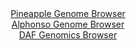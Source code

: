 <div id="Pineapple_Genome_Browser" align="center">
  <a href="https://igv.org/app/?sessionURL=blob:zZJRb5swFIX_i6VWm0TAQCABqZooS7Y27aqFkbSpKuSAAafGprZJmkT57_OqTXvppOZh0yQ_2FfXvuccf3uwxkISzkAIHNP2TNsGBpA13ySoaSn.ghosQVgiKrEBBC6xwCzHINyDEkmF0umVvlkr1crQsohqew1iFTela6IG7ThDG2nmvLFiTilacoEUF9I6F2jNLVKtexu8RG1r6tmu6VkFUshCtK05k9xqMauyjX4v.1XKKsx4g7Omo4q8CMi0Hq2xMEv0IZonUZ5jKSd4e1GcRZOLaOaO0sUnP16kN5_nqT8_TUjFkOoEPuuSpLzrona3mnJ_uB1OH7_Gyc11n13kJ.7H09FzSwSWZ_bAHg6CwB8OdTCEFfj5f_KsFznSd0Sq2WUSj64vsXOD3N0i3yblxJ6m8PpV3wE4GIDyvNMcgLwWg9CGhgt9w3P83o.tPTQgDHQ6ghMQ3j8YQAmUP.r2.z1Q21bTAiR.6l7AMQAXBRYg7AUQDuwgcLz.oA.DwD4Ye9AJ.veiHafTYACdyHH8rCRUaZSLTLJWmogxc52XZrU7MstHu0.vNs5tUl.WtyvX354442LOqjh2T5zzuz_kaQA9_uULtdm3qPon5L1FiKmWx.L2FNNJHbNVPUMeHI9bvvLScjRp1Tf5WjwB1GaPi6bkokFK9.uKPv4kbo0EQUzpwppIsiSUqO1cp8g3ILQdV4MLck65JhGIavkOGtCwPfj.N6Du4eHwHQ--">Pineapple Genome Browser</a>
</div>
<div id="Alphonso_Genome_Browser" align="center">
  <a href="https://igv.org/app/?sessionURL=blob:zZJda9swGEb_i6BlA8W2_BHHhjLcxGlDlhWSpl5bilFs2RGxJVeSnbQh_31q2NjNCs3FxsAX8otsPc_R2YOOCEk5AyGwDeQZCAEI5JpvF7huKvIN10SCsMCVJBAIUhBBWEZAuAcFlgov51_1l2ulGhmaJlVNr8as5IZ0DFzjV87wVhoZr80hryq84gIrLqR5KXDHTVp2vS1Z4aYx9NmO4Zk5VtjEVbPmTHKzIaxMt_p_6a9RWhLGa5LWbaXoMUCq8.iMuVHgL1GyiLKMSDklL5P8IppOojsnXj5c9YcPy5vrZNlPzhe0ZFi1gly0zu3VeImjeora2GGjgZ_FZ_Zl52xGQ_fMGZ3Hu4YKIi.QjwYD1x64b2goy8nuf2qtH3pi88nGvVpMRnL0erubJf7M7Z51ceKe2eNmuvtzdxscIKh41mobQLYWfogs6Fh96Nn93tsSDaBlBZqQ4BSEj08QKIGzjd7.uAfqpdHOAEme26M.EHCREwHCXmBZPgoC23N91woCdIB70Irq7.EdL.eBb9mRbffTglZKC52nkjXSwIwZXVYY5euJPAc3Gx7Tmdf_7iWj.i4Ya5Btaa_GO3Y_eYcmBPrw4yXqqh_J9E_c.0gQQ61OFS7u7oMo0VQssZNl_LAZSlpdo.kWz_P3dIPgNDgFFzVWer.e6NefxnVYUMyUHnRU0hWtqHpJNEe.BSGyHS0uyHjFtYlAlKtPFrQg8qzPvwV1Dk.HHw--">Alphonso Genome Browser</a>
</div>


<div id="DAF_Genomics_Browser" align="center">
  <a href="https://ink-blot.github.io/?sessionURL=blob:tZHtatswFIbvRZD.sh1LduzYEIa3pUlpaWmCE0gp4dQ.jt3KlivJTbuQe59wWwYbZQw6kITE.XhfnedAnlCqSjQkJsyhI4dSYhFViv0S6pbjJdSoSFwAV2gRiQVKbDIk8YEUoDSkiwtTWWrdqng4zKGwd9iIusqUozwHWluJTpdoUm3mQA0_RAN75WSiNskahsDbUjRKDCHLUCnbHbbY7LZ7MMd7bNu3xG3dcV31qltjwhjLnQKM26rJ8fkvRv6DslnVl2S9TPr6c3w5yyfJ.Vmy8qbpZhZ826RX83UarE.W1a4B3UmcqI0W3ex6PGCnyfS.2N3frS5kh27JVyAG3veT6XNbSVQTGtJxGEVBNCJHi3CRdQYCyUpJY.pbIRtbzPftt6s3CswUpKhIfHNrES0hezDpNweiX1qDiih87HpqFhEyR0liO3LdkEYRG_mh70YRPVoH0kn.ySxP00UUuixhLHDuoDb6RcX7ARqhP4OfBfK3zmb_K6iFDLKrdP84YF9Zl84L93JWzhO6TGb8.uEDUBb58GOFkDVoE3p9vmEBbvRqbPQvLt7x9vgT">DAF Genomics Browser</a>
</div>
